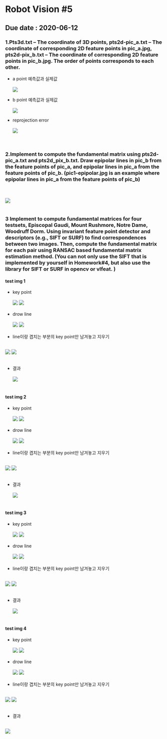 # Robot Vision #5

## Due date : 2020-06-12

### 1.Pts3d.txt – The coordinate of 3D points, pts2d-pic_a.txt – The coordinate of corresponding 2D feature points in pic_a.jpg, pts2d-pix_b.txt – The coordinate of corresponding 2D feature points in pic_b.jpg. The order of points corresponds to each other. 

- a point 예측값과 실제값<br/><br/>
![](img/1.png)<br/>

- b point 예측값과 실제값<br/><br/>
![](img/2.png)<br/>

- reprojection error<br/><br/>
![](img/3.png)<br/>
<br/><br/>

### 2.Implement to compute the fundamental matrix using pts2d-pic_a.txt and pts2d_pix_b.txt. Draw epipolar lines in pic_b from the feature points of pic_a, and epipolar lines in pic_a from the feature points of pic_b. (pic1-epipolar.jpg is an example where epipolar lines in pic_a from the feature points of pic_b)
<br/><br/>
![](img/5.png)
<br/><br/>

### 3 Implement to compute fundamental matrices for four testsets, Episcopal Gaudi, Mount Rushmore, Notre Dame, Woodruff Dorm. Using invariant feature point detector and descriptors (e.g., SIFT or SURF) to find correspondences between two images. Then, compute the fundamental matrix for each pair using RANSAC based fundamental matrix estimation method. (You can not only use the SIFT that is implemented by yourself in Homework#4, but also use the library for SIFT or SURF in opencv or vlfeat. )

#### test img 1

- key point<br/><br/>
![](img/6.png)
![](img/7.png)
<br/><br/>
- drow line<br/><br/>
![](img/8.png)
![](img/9.png)
<br/><br/>
- line이랑 겹치는 부분의 key point만 남겨놓고 지우기<br/><br/>

![](img/10.png)
![](img/11.png)
<br/><br/>
- 결과<br/><br/>
![](img/12.png)
<br/><br/>


#### test img 2

- key point<br/><br/>
![](img/13.png)
![](img/14.png)
<br/><br/>
- drow line<br/><br/>
![](img/15.png)
![](img/16.png)
<br/><br/>
- line이랑 겹치는 부분의 key point만 남겨놓고 지우기<br/><br/>

![](img/17.png)
![](img/18.png)
<br/><br/>
- 결과<br/><br/>
![](img/21.png)
<br/><br/>

#### test img 3

- key point<br/><br/>
![](img/22.png)
![](img/23.png)
<br/><br/>
- drow line<br/><br/>
![](img/24.png)
![](img/25.png)
<br/><br/>
- line이랑 겹치는 부분의 key point만 남겨놓고 지우기<br/><br/>

![](img/26.png)
![](img/27.png)
<br/><br/>
- 결과<br/><br/>
![](img/28.png)
<br/><br/>

#### test img 4

- key point<br/><br/>
![](img/29.png)
![](img/30.png)
<br/><br/>
- drow line<br/><br/>
![](img/31.png)
![](img/32.png)
<br/><br/>
- line이랑 겹치는 부분의 key point만 남겨놓고 지우기<br/><br/>

![](img/33.png)
![](img/34.png)
<br/><br/>
- 결과<br/><br/>

![](img/36.png)
